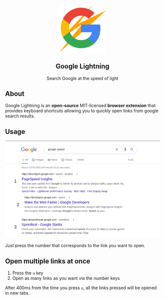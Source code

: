 <p align="center"><img width="30%" src="icons/icon.png" alt="Oh My Zsh"></p>
<h2 align="center">Google Lightning</h2>
<p align="center">Search Google at the speed of light</p>
  
## About

Google Lightning is an <strong>open-source</strong> MIT-licensed <strong>browser extension</strong> that provides
keyboard shortcuts allowing you to quickly open links from google search results.

## Usage

![thumbnail](./images/thumbnail.png)

Just press the number that corresponds to the link you want to open.

## Open multiple links at once

1. Press the `u` key
2. Open as many links as you want via the number keys

After 400ms from the time you press `u`, all the links pressed will be opened in new tabs.